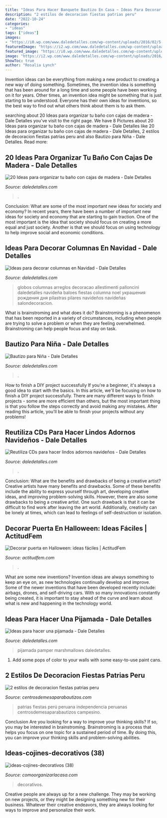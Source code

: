 ```yaml
---
title: "Ideas Para Hacer Banquete Bautizo En Casa ~ Ideas Para Decorar Columnas En Navidad"
description: "2 estilos de decoracion fiestas patrias peru"
date: "2022-10-24"
categories:
- "ideas"
tags: ["ideas"]
images:
- "https://i0.wp.com/www.daledetalles.com/wp-content/uploads/2016/02/5-9.jpg"
featuredImage: "https://i2.wp.com/www.daledetalles.com/wp-content/uploads/2016/10/cd-navidad1.jpg"
featured_image: "https://i0.wp.com/www.daledetalles.com/wp-content/uploads/2016/02/5-9.jpg"
image: "https://i2.wp.com/www.daledetalles.com/wp-content/uploads/2016/10/cd-navidad1.jpg"
ShowToc: true
author: "Rosalia Lynch"
---
```



Invention ideas can be everything from making a new product to creating a new way of doing something. Sometimes, the invention idea is something that has been around for a long time and some people have been working on it for years. Other times, an invention idea might be something that is just starting to be understood. Everyone has their own ideas for inventions, so the best way to find out what others think about them is to ask them.

	

		
searching about 20 Ideas para organizar tu baño con cajas de madera - Dale Detalles you've visit to the right page. We have 8 Pictures about 20 Ideas para organizar tu baño con cajas de madera - Dale Detalles like 20 Ideas para organizar tu baño con cajas de madera - Dale Detalles, 2 estilos de decoracion fiestas patrias peru and also Bautizo para Niña - Dale Detalles. Read more:
		
    
## 20 Ideas Para Organizar Tu Baño Con Cajas De Madera - Dale Detalles

<img loading=lazy src="https://www.daledetalles.com/wp-content/uploads/2020/06/organiza-tu-baño-con-cajas-y-repisas-de-madera6.jpg" onerror="this.onerror=null;this.src='https://tse3.mm.bing.net/th?id=OIP.pjURyC5Po2ympfKhnoKYnQHaQp&amp;pid=15.1';" alt="20 Ideas para organizar tu baño con cajas de madera - Dale Detalles">

_Source: daledetalles.com_

>. 

	

Conclusion: What are some of the most important new ideas for society and economy?
In recent years, there have been a number of important new ideas for society and economy that are starting to gain traction. One of the most important is the idea that society should focus on creating a more equal and just society. Another is that we should focus on using technology to help improve social and economic conditions.

    
## Ideas Para Decorar Columnas En Navidad - Dale Detalles

<img loading=lazy src="https://www.daledetalles.com/wp-content/uploads/2016/10/columna-navideña6.jpg" onerror="this.onerror=null;this.src='https://tse1.mm.bing.net/th?id=OIP.s7QfJ5lKS7LjNAXi0LRCggHaLH&amp;pid=15.1';" alt="Ideas para decorar columnas en Navidad - Dale Detalles">

_Source: daledetalles.com_

>globos columnas arreglos decoracao allestimenti palloncini daledetalles navideña baloes fiestas columna noel украшения рождения дня pilastras pilares navideños navideñas salondecoracion. 

	

What is brainstroming and what does it do?
Brainstroming is a phenomenon that has been reported in a variety of circumstances, including when people are trying to solve a problem or when they are feeling overwhelmed. Brainstroming can help people focus and stay on task.

    
## Bautizo Para Niña - Dale Detalles

<img loading=lazy src="https://i2.wp.com/www.daledetalles.com/wp-content/uploads/2016/02/5-3.jpg" onerror="this.onerror=null;this.src='https://tse4.mm.bing.net/th?id=OIP.cxVtx6Y9a_W3ZhZdVpPsQgHaFR&amp;pid=15.1';" alt="Bautizo para Niña - Dale Detalles">

_Source: daledetalles.com_

>. 

	

How to finish a DIY project successfully
If you're a beginner, it's always a good idea to start with the basics. In this article, we'll be focusing on how to finish a DIY project successfully. There are many different ways to finish projects - some are more efficient than others, but the most important thing is that you follow the steps correctly and avoid making any mistakes. After reading this article, you'll be able to finish your projects without any problems!

    
## Reutiliza CDs Para Hacer Lindos Adornos Navideños - Dale Detalles

<img loading=lazy src="https://i2.wp.com/www.daledetalles.com/wp-content/uploads/2016/10/cd-navidad1.jpg" onerror="this.onerror=null;this.src='https://tse2.mm.bing.net/th?id=OIP.YHihy2zzn_cZcWcwfUlhtgHaJ4&amp;pid=15.1';" alt="Reutiliza CDs para hacer lindos adornos navideños - Dale Detalles">

_Source: daledetalles.com_

>. 

	

Conclusion: What are the benefits and drawbacks of being a creative artist?
Creative artists have many benefits and drawbacks. Some of these benefits include the ability to express yourself through art, developing creative ideas, and improving problem-solving skills. However, there are also some drawbacks to being a creative artist. One such drawback is that it can be difficult to find work after leaving the art world. Additionally, creativity can be lonely at times, which can lead to feelings of self-destruction or isolation.

    
## Decorar Puerta En Halloween: Ideas Fáciles | ActitudFem

<img loading=lazy src="https://cdn2.actitudfem.com/media/files/styles/gallerie_carousel/public/images/2018/10/ideas-decoracion-puerta-halloween.jpg" onerror="this.onerror=null;this.src='https://tse3.mm.bing.net/th?id=OIP.WZ4o1HLSGBtqfWDB1eGbbgHaFj&amp;pid=15.1';" alt="Decorar puerta en Halloween: ideas fáciles | ActitudFem">

_Source: actitudfem.com_

>. 

	

What are some new inventions?
Invention ideas are always something to keep an eye on, as new technologies continually develop and improve. Some of the newer inventions that have been developed recently include: airbags, drones, and self-driving cars. With so many innovations constantly being created, it is important to stay ahead of the curve and learn about what is new and happening in the technology world.

    
## Ideas Para Hacer Una Pijamada - Dale Detalles

<img loading=lazy src="https://i0.wp.com/www.daledetalles.com/wp-content/uploads/2016/02/5-9.jpg" onerror="this.onerror=null;this.src='https://tse2.mm.bing.net/th?id=OIP.8xfWbiTyScjLA1GwihdSGgHaFj&amp;pid=15.1';" alt="Ideas para hacer una pijamada - Dale Detalles">

_Source: daledetalles.com_

>pijamada pamper marshmallows daledetalles. 

	

1. Add some pops of color to your walls with some easy-to-use paint cans.

    
## 2 Estilos De Decoracion Fiestas Patrias Peru

<img loading=lazy src="https://centrosdemesaparabautizos.com/wp-content/uploads/2021/06/decoracion-fiestas-patrias-peru-para-mesa.jpg" onerror="this.onerror=null;this.src='https://tse3.mm.bing.net/th?id=OIP.-0s_1RnIT2NBEFTO9JHjxQHaNK&amp;pid=15.1';" alt="2 estilos de decoracion fiestas patrias peru">

_Source: centrosdemesaparabautizos.com_

>patrias fiestas perú peruana independencia peruanas centrosdemesaparabautizos campesino. 

	

Conclusion
Are you looking for a way to improve your thinking skills? If so, you may be interested in brainstroming. Brainstroming is a process that helps you focus on one topic for a sustained period of time. By doing this, you can improve your thinking skills and problem-solving abilities.

    
## Ideas-cojines-decorativos (38)

<img loading=lazy src="https://comoorganizarlacasa.com/wp-content/uploads/2015/07/ideas-cojines-decorativos-38.jpg" onerror="this.onerror=null;this.src='https://tse3.mm.bing.net/th?id=OIP.Uvb9x8lxgTL7MUxvanBNcAHaFj&amp;pid=15.1';" alt="ideas-cojines-decorativos (38)">

_Source: comoorganizarlacasa.com_

>decorativos. 

	

Creative people are always up for a new challenge. They may be working on new projects, or they might be designing something new for their business. Whatever their creative endeavors, they are always looking for ways to improve and personalize their work.

